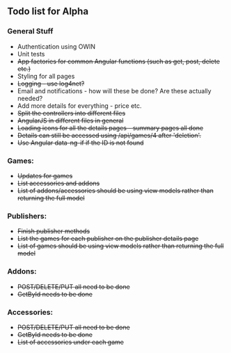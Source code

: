 ﻿<html lang="en" xmlns="http://www.w3.org/1999/xhtml">
<head>
    <meta charset="utf-8" />
    <title>Todo</title>
</head>
<body>
    <h2>Todo list for Alpha</h2>
    <h3>
        General Stuff
    </h3>
    <ul>
        <li>
            Authentication using OWIN
        </li>
        <li>
            Unit tests
        </li>
        <li>
            <s>App factories for common Angular functions (such as get, post, delete etc.)</s>
        </li>
        <li>
            Styling for all pages
        </li>
        <li>
            <s>Logging - use log4net?</s>
        </li>
        <li>
            Email and notifications - how will these be done? Are these actually needed?
        </li>
        <li>
            Add more details for everything - price etc.
        </li>
        <li>
            <s>Split the controllers into different files</s>
        </li>
        <li>
            <s>AngularJS in different files in general </s>
        </li>
        <li>
            <s>Loading icons for all the details pages -  summary pages all done</s>
        </li>
        <li>
            <s>Details can still be accessed using /api/games/4 after 'deletion'.</s>
        </li>
        <li>
            <s>Use Angular data-ng-if if the ID is not found</s>
        </li>
    </ul>
    <h3>
        Games:
    </h3>
    <ul>
        <li>
            <s>Updates for games</s>
        </li>
        <li>
            <s>List accessories and addons</s>
        </li>
        <li>
            <s>List of addons/accessories should be using view models rather than returning the full model</s>
        </li>
    </ul>
        <h3>
        Publishers:
    </h3>
    <ul>
        <li>
            <s>Finish publisher methods</s>
        </li>
        <li>
           <s>List the games for each publisher on the publisher details page</s>
        </li>
        <li>
            <s>List of games should be using view models rather than returning the full model</s>
        </li>
    </ul>
        <h3>
        Addons:
    </h3>
    <ul>
        <li>
            <s>POST/DELETE/PUT all need to be done</s>
        </li>
        <li>
            <s>GetById needs to be done</s>
        </li>
    </ul>
        <h3>
        Accessories:
    </h3>
    <ul>
        <li>
            <s>POST/DELETE/PUT all need to be done</s>
        </li>
        <li>
            <s>GetById needs to be done</s>
        </li>
        <li>
            <s>List of accessories under each game</s>
        </li>
    </ul>
</body>
</html>
